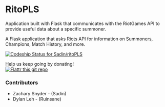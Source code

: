 # RitoPLS
Application built with Flask that communicates with the RiotGames API to provide useful data about a specific summoner.

A Flask application that asks Riots API for information on Summoners, Champions, Match History, and more.

[ ![Codeship Status for Sadin/ritoPLS](https://codeship.com/projects/d73e0340-9f62-0132-1ad9-520a26f6f18f/status?branch=master)](https://codeship.com/projects/65154)

Help us keep going by donating!  
[![Flattr this git repo](http://api.flattr.com/button/flattr-badge-large.png)](https://flattr.com/submit/auto?user_id=Sadin&url=https://github.com/Sadin/ritoPLS&title=RitoPLS&language=&tags=github&category=software)


### Contributors

* Zachary Snyder - (Sadin)
* Dylan Leh 	 - (Ruinsane)
